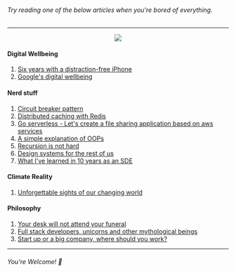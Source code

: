 ###### Try reading one of the below articles when you're bored of everything.
---------------------
<p align="center">
<img src="https://ci4.googleusercontent.com/proxy/yOBwdsWDo0FpfFEnDYizoCdEz2CEPU-sncAOd5UA0uToNEUCckLQTz8qVF4G7cr6iDP4EDvssWmF-8c5cQyiu0iXgczQFBYmQ0q89G7Vj5c_X8fHv8EzmVAuY4FC1r_fCkBvCpRwu32wQMJmm_kHAHW_bLzvXCOBFa2DQds=s0-d-e1-ft#https://gallery.mailchimp.com/65bd5a1857b73643aad556093/images/1f3a8645-c856-4427-acc7-bd1df9833c87.gif">
</p>

#### Digital Wellbeing

1. [Six years with a distraction-free iPhone](https://medium.com/s/story/six-years-with-a-distraction-free-iphone-8cf5eb4f97e3)
2. [Google's digital wellbeing](https://www.androidcentral.com/googles-digital-wellbeing)

#### Nerd stuff

1. [Circuit breaker pattern](https://medium.com/@jegasingamjeyanthasingam/circuit-breaker-pattern-for-microservices-eb71569dc44d)
2. [Distributed caching with Redis](https://gautamdhameja.com/distributed-caching-with-redis-17e565ee71d8)
3. [Go serverless - Let's create a file sharing application based on aws services](https://medium.com/proud2becloud/go-serverless-lets-create-a-file-sharing-application-based-on-aws-services-f2827bacc7b0)
4. [A simple explanation of OOPs](https://medium.com/@richardeng/a-simple-explanation-of-oop-46a156581214)
5. [Recursion is not hard](https://medium.freecodecamp.org/recursion-is-not-hard-858a48830d83)
6. [Design systems for the rest of us](https://buttondown.email/sid/archive/07e5b0de-b73f-49d9-af91-0149a6dbaf09)
7. [What I've learned in 10 years as an SDE](https://medium.com/expedia-engineering/what-ive-learned-in-10-years-as-an-sde-9cea19aac0ce)

#### Climate Reality

1. [Unforgettable sights of our changing world](https://nexusmedianews.com/unforgettable-sights-of-our-changing-world-2df468c71de)

#### Philosophy

1. [Your desk will not attend your funeral](https://medium.com/personal-growth/your-desk-will-not-attend-your-funeral-779515a81dd3)
2. [Full stack developers, unicorns and other mythological beings](https://medium.com/datadriveninvestor/full-stack-developers-unicorns-and-other-mythological-beings-297265ba9a15)
3. [Start up or a big company, where should you work?](https://us15.campaign-archive.com/?u=0a756fc34189f5309c4080829&id=8f234e3c97)

---------------------

###### You're Welcome! :green_heart:
